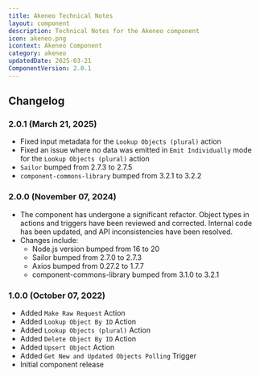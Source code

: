 ```yaml
---
title: Akeneo Technical Notes
layout: component
description: Technical Notes for the Akeneo component
icon: akeneo.png
icontext: Akeneo Component
category: akeneo
updatedDate: 2025-03-21
ComponentVersion: 2.0.1
---
```

## Changelog

### 2.0.1 (March 21, 2025)

* Fixed input metadata for the `Lookup Objects (plural)` action
* Fixed an issue where no data was emitted in `Emit Individually` mode for the `Lookup Objects (plural)` action
* `Sailor` bumped from 2.7.3 to 2.7.5
* `component-commons-library` bumped from 3.2.1 to 3.2.2

### 2.0.0 (November 07, 2024)

* The component has undergone a significant refactor. Object types in actions and triggers have been reviewed and corrected. Internal code has been updated, and API inconsistencies have been resolved.
* Changes include:
  * Node.js version bumped from 16 to 20
  * Sailor bumped from 2.7.0 to 2.7.3
  * Axios bumped from 0.27.2 to 1.7.7
  * component-commons-library bumped from 3.1.0 to 3.2.1

### 1.0.0 (October 07, 2022)

* Added `Make Raw Request` Action
* Added `Lookup Object By ID` Action
* Added `Lookup Objects (plural)` Action
* Added `Delete Object By ID` Action
* Added `Upsert Object` Action
* Added `Get New and Updated Objects Polling` Trigger
* Initial component release
